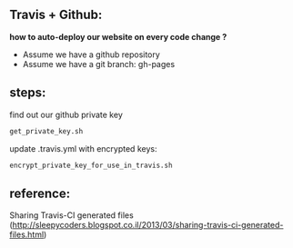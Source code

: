 Travis + Github: 
----
**how to auto-deploy our website on every code change ?**
- Assume we have a github repository
- Assume we have a git branch: gh-pages



steps:
---

 find out our github private key
```bash
get_private_key.sh
```

 update .travis.yml with encrypted keys:
```bash
encrypt_private_key_for_use_in_travis.sh
```

reference:
---
 Sharing Travis-CI generated files (http://sleepycoders.blogspot.co.il/2013/03/sharing-travis-ci-generated-files.html)
